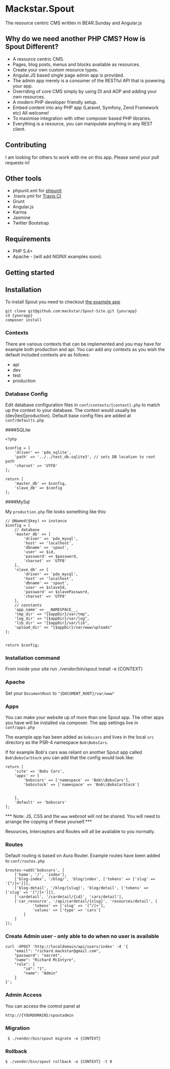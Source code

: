 Mackstar.Spout
=======
The resource centric CMS written in BEAR.Sunday and Angular.js

Why do we need another PHP CMS? How is Spout Different?
---------------------------------------------

* A resource centric CMS.
* Pages, blog posts, menus and blocks available as resources.
* Create your own custom resource types.
* Angular.JS based single page admin app is provided.
* The admin app merely is a consumer of the RESTful API that is powering your app.
* Overriding of core CMS simply by using DI and AOP and adding your own resources.
* A modern PHP developer friendly setup.
* Embed content into any PHP app (Laravel, Symfony, Zend Framework etc) All welcome!
* To maximise integration with other composer based PHP libraries.
* Everything is a resource, you can manipulate anything in any REST client.

Contributing
---------------------------------------------

I am looking for others to work with me on this app. Please send your pull requests in!

Other tools
---------------------------------------------

 * phpunit.xml for [phpunit](http://phpunit.de/manual/current/en/index.html)
 * .travis.yml for [Travis CI](https://travis-ci.org/)
 * Grunt
 * Angular.js
 * Karma
 * Jasmine
 * Twitter Bootstrap

Requirements
------------
 * PHP 5.4+
 * Apache - (will add NGINX examples soon).

Getting started
---------------

## Installation

To install Spout you need to checkout [the example app](https://github.com/mackstar/Spout-Site)

```
git clone git@github.com:mackstar/Spout-Site.git {yourapp}
cd {yourapp}
composer install
```

### Contexts

There are various contexts that can be implemented and you may have for example both production and api. You can add any contexts as you wish the default included contexts are as follows:

* api
* dev
* test
* production

### Database Config

Edit database configuration files in `conf/contexts/{context}.php` to match up the context to your database. The context would usually be (dev|test|production). Default base config files are added at `conf/defaults.php`


####SQLite

```
<?php

$config = [
    'driver' => 'pdo_sqlite',
    'path' => '../../test_db.sqlite3', // sets DB location to root path
    'charset' => 'UTF8'
];

return [
    'master_db' => $config,
    'slave_db' => $config
];
```

####MySql

My `production.php` file looks something like this:

```
// @Named($key) => instance
$config = [
    // database
    'master_db' => [
        'driver' => 'pdo_mysql',
        'host' => 'localhost',
        'dbname' => 'spout',
        'user' => $id,
        'password' => $password,
        'charset' => 'UTF8'
    ],
    'slave_db' => [
        'driver' => 'pdo_mysql',
        'host' => 'localhost',
        'dbname' => 'spout',
        'user' => $slaveId,
        'password' => $slavePassword,
        'charset' => 'UTF8'
    ],
    // constants
    'app_name' => __NAMESPACE__,
    'tmp_dir' => "{$appDir}/var/tmp",
    'log_dir' => "{$appDir}/var/log",
    'lib_dir' => "{$appDir}/var/lib",
    'upload_dir' => "{$appDir}/var/www/uploads"
];


return $config;
```

### Installation command

From inside your site run ./vendor/bin/spout install -e {CONTEXT}

### Apache

Set your `DocumentRoot` to `"{DOCUMENT_ROOT}/var/www"`

### Apps

You can make your website up of more than one Spout app. The other apps you have will be installed via composer. The app settings live in `conf/apps.php`

The example app has been added as `bobscars` and lives in the local `src` directory as the PSR-4 namespace `Bob\BobsCars`.

If for example Bob's cars was reliant on another Spout app called `Bob\BobsCarStock` you can add that the config would look like:

```
return [
    'site' => 'Bobs Cars',
    'apps' => [
        'bobscars' => ['namespace' => 'Bob\\BobsCars'],
        'bobsstock' => ['namespace' => 'Bob\\BobsCarStock']

		
    ],
    'default' => 'bobscars'
];
```

*** Note: JS, CSS and the `www` webroot will not be shared. You will need to arrange the copying of these yourself.***

Resources, Interceptors and Routes will all be available to you normally.


### Routes

Default routing is based on Aura Router. Example routes have been added to `conf/routes.php`

```
$routes->add('bobscars', [
    ['home', '/', 'index'],
    ['blog-index', '/blog/', 'blog/index', ['tokens' => ['slug' => '[^/]+']]],
    ['blog-detail', '/blog/{slug}', 'blog/detail', ['tokens' => ['slug' => '[^/]+']]],
    ['cardetail', '/cardetail/{id}', 'cars/detail'],
    ['car_resource', '/api/cardetail/{slug}', 'resources/detail', [
            'tokens' => ['slug' => '[^/]+'],
            'values' => ['type' => 'cars']
        ]
    ]
]);
```

### Create Admin user - only able to do when no user is available

```
curl -XPOST 'http://localdomain/api/users/index' -d '{
    "email": "richard.mackstar@gmail.com",
    "password": "secret",
    "name": "Richard McIntyre",
    "role": {
        "id": "1",
        "name": "Admin"
    }
}';
```

### Admin Access

You can access the control panel at
```
http://{YOURDOMAIN}/spoutadmin
```


### Migration
```
 $ ./vendor/bin/spout migrate -e {CONTEXT}
```

### Rollback
```
$ ./vendor/bin/spout rollback -e {CONTEXT} -t 0
```

